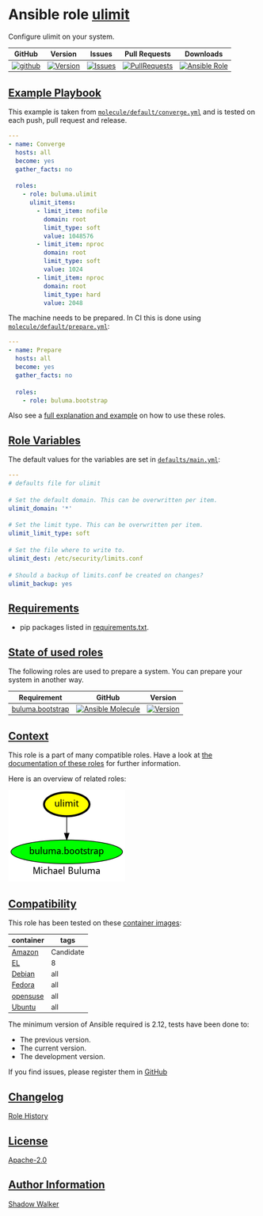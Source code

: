 # Ansible role [ulimit](https://galaxy.ansible.com/ui/standalone/roles/buluma/ulimit/documentation)

Configure ulimit on your system.

|GitHub|Version|Issues|Pull Requests|Downloads|
|------|-------|------|-------------|---------|
|[![github](https://github.com/buluma/ansible-role-ulimit/actions/workflows/molecule.yml/badge.svg)](https://github.com/buluma/ansible-role-ulimit/actions/workflows/molecule.yml)|[![Version](https://img.shields.io/github/release/buluma/ansible-role-ulimit.svg)](https://github.com/buluma/ansible-role-ulimit/releases/)|[![Issues](https://img.shields.io/github/issues/buluma/ansible-role-ulimit.svg)](https://github.com/buluma/ansible-role-ulimit/issues/)|[![PullRequests](https://img.shields.io/github/issues-pr-closed-raw/buluma/ansible-role-ulimit.svg)](https://github.com/buluma/ansible-role-ulimit/pulls/)|[![Ansible Role](https://img.shields.io/ansible/role/d/buluma/ulimit)](https://galaxy.ansible.com/ui/standalone/roles/buluma/ulimit/documentation)|

## [Example Playbook](#example-playbook)

This example is taken from [`molecule/default/converge.yml`](https://github.com/buluma/ansible-role-ulimit/blob/master/molecule/default/converge.yml) and is tested on each push, pull request and release.

```yaml
---
- name: Converge
  hosts: all
  become: yes
  gather_facts: no

  roles:
    - role: buluma.ulimit
      ulimit_items:
        - limit_item: nofile
          domain: root
          limit_type: soft
          value: 1048576
        - limit_item: nproc
          domain: root
          limit_type: soft
          value: 1024
        - limit_item: nproc
          domain: root
          limit_type: hard
          value: 2048
```

The machine needs to be prepared. In CI this is done using [`molecule/default/prepare.yml`](https://github.com/buluma/ansible-role-ulimit/blob/master/molecule/default/prepare.yml):

```yaml
---
- name: Prepare
  hosts: all
  become: yes
  gather_facts: no

  roles:
    - role: buluma.bootstrap
```

Also see a [full explanation and example](https://buluma.github.io/how-to-use-these-roles.html) on how to use these roles.

## [Role Variables](#role-variables)

The default values for the variables are set in [`defaults/main.yml`](https://github.com/buluma/ansible-role-ulimit/blob/master/defaults/main.yml):

```yaml
---
# defaults file for ulimit

# Set the default domain. This can be overwritten per item.
ulimit_domain: '*'

# Set the limit type. This can be overwritten per item.
ulimit_limit_type: soft

# Set the file where to write to.
ulimit_dest: /etc/security/limits.conf

# Should a backup of limits.conf be created on changes?
ulimit_backup: yes
```

## [Requirements](#requirements)

- pip packages listed in [requirements.txt](https://github.com/buluma/ansible-role-ulimit/blob/master/requirements.txt).

## [State of used roles](#state-of-used-roles)

The following roles are used to prepare a system. You can prepare your system in another way.

| Requirement | GitHub | Version |
|-------------|--------|--------|
|[buluma.bootstrap](https://galaxy.ansible.com/buluma/bootstrap)|[![Ansible Molecule](https://github.com/buluma/ansible-role-bootstrap/actions/workflows/molecule.yml/badge.svg)](https://github.com/buluma/ansible-role-bootstrap/actions/workflows/molecule.yml)|[![Version](https://img.shields.io/github/release/buluma/ansible-role-bootstrap.svg)](https://github.com/shadowwalker/ansible-role-bootstrap)|

## [Context](#context)

This role is a part of many compatible roles. Have a look at [the documentation of these roles](https://buluma.github.io/) for further information.

Here is an overview of related roles:

![dependencies](https://raw.githubusercontent.com/buluma/ansible-role-ulimit/png/requirements.png "Dependencies")

## [Compatibility](#compatibility)

This role has been tested on these [container images](https://hub.docker.com/u/buluma):

|container|tags|
|---------|----|
|[Amazon](https://hub.docker.com/r/buluma/amazonlinux)|Candidate|
|[EL](https://hub.docker.com/r/buluma/enterpriselinux)|8|
|[Debian](https://hub.docker.com/r/buluma/debian)|all|
|[Fedora](https://hub.docker.com/r/buluma/fedora)|all|
|[opensuse](https://hub.docker.com/r/buluma/opensuse)|all|
|[Ubuntu](https://hub.docker.com/r/buluma/ubuntu)|all|

The minimum version of Ansible required is 2.12, tests have been done to:

- The previous version.
- The current version.
- The development version.

If you find issues, please register them in [GitHub](https://github.com/buluma/ansible-role-ulimit/issues)

## [Changelog](#changelog)

[Role History](https://github.com/buluma/ansible-role-ulimit/blob/master/CHANGELOG.md)

## [License](#license)

[Apache-2.0](https://github.com/buluma/ansible-role-ulimit/blob/master/LICENSE)

## [Author Information](#author-information)

[Shadow Walker](https://buluma.github.io/)
